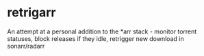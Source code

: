 # retrigarr
An attempt at a personal addition to the *arr stack - monitor torrent statuses, block releases if they idle, retrigger new download in sonarr/radarr
